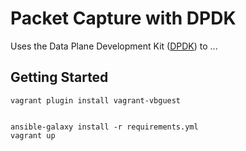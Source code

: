 Packet Capture with DPDK
============================

Uses the Data Plane Development Kit ([DPDK](http://dpdk.org/)) to ...

Getting Started
---------------

```
vagrant plugin install vagrant-vbguest


ansible-galaxy install -r requirements.yml
vagrant up
```
